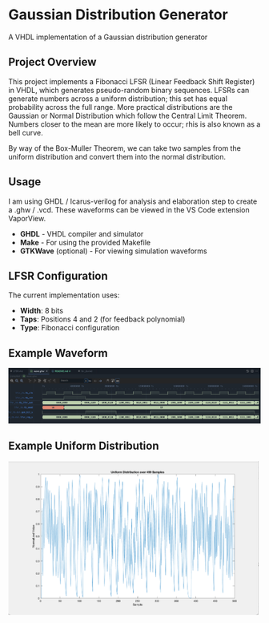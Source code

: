 # Gaussian Distribution Generator

A VHDL implementation of a Gaussian distribution generator

## Project Overview

This project implements a Fibonacci LFSR (Linear Feedback Shift Register) in VHDL, which generates pseudo-random binary sequences. LFSRs can generate numbers across a uniform distribution; this set has equal probability across the full range. More practical distributions are the Gaussian or Normal Distribution which follow the Central Limit Theorem. Numbers closer to the mean are more likely to occur; rhis is also known as a bell curve. 

By way of the Box-Muller Theorem, we can take two samples from the uniform distribution and convert them into the normal distribution.

## Usage

I am using GHDL / Icarus-verilog for analysis and elaboration step to create a .ghw / .vcd. These waveforms can be viewed in the VS Code extension VaporView. 

- **GHDL** - VHDL compiler and simulator
- **Make** - For using the provided Makefile
- **GTKWave** (optional) - For viewing simulation waveforms

## LFSR Configuration

The current implementation uses:
- **Width**: 8 bits
- **Taps**: Positions 4 and 2 (for feedback polynomial)
- **Type**: Fibonacci configuration

## Example Waveform
![WaveExample1](WaveExample1.png)

## Example Uniform Distribution
<img src="LFSR Output Plotted.png" alt="LFSR Output Plotted" width=500/>
